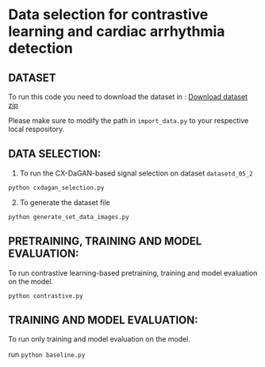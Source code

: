 # Data selection for contrastive learning and cardiac arrhythmia detection


## DATASET

To run this code you need to download the dataset in : [Download dataset zip](https://drive.google.com/drive/folders/17OCTOtXYm5mW1qreXO9wWy_sx4AZ8khQ?usp=sharing)

Please make sure to modify the path in `import_data.py` to your respective local respository. 

## DATA SELECTION:

1. To run the CX-DaGAN-based signal selection on dataset `datasetd_05_2`

`python cxdagan_selection.py`

2. To generate the dataset file

`python generate_set_data_images.py`


## PRETRAINING, TRAINING AND MODEL EVALUATION:

To run contrastive learning-based pretraining, training and model evaluation on the model.

`python contrastive.py`

## TRAINING AND MODEL EVALUATION:

To run only training and model evaluation on the model.

run `python baseline.py`

